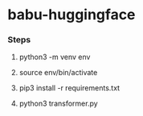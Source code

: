 # babu-huggingface

### Steps

1. python3 -m venv env

2. source env/bin/activate

3. pip3 install -r requirements.txt

4. python3 transformer.py
